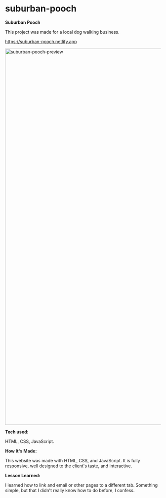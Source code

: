 # suburban-pooch
<strong>Suburban Pooch</strong>


This project was made for a local dog walking business.

https://suburban-pooch.netlify.app

<img width="1215" alt="suburban-pooch-preview" src="https://github.com/user-attachments/assets/7a7fac1c-c1cc-44b2-887c-4bb48e6d7640">






<strong>Tech used:</strong>

HTML, CSS, JavaScript.


<strong>How It's Made:</strong>


This website was made with HTML, CSS, and JavaScript. It is fully responsive, well designed to the client's taste, and interactive.


<strong>Lesson Learned:</strong>

I learned how to link and email or other pages to a different tab. Something simple, but that I didn't really know how to do before, I confess.




